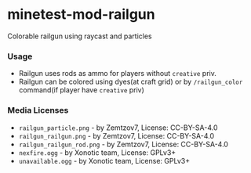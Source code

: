 # minetest-mod-railgun
Colorable railgun using raycast and particles
### Usage
* Railgun uses rods as ammo for players without `creative` priv.
* Railgun can be colored using dyes(at craft grid) or by `/railgun_color` command(if player have `creative` priv)

### Media Licenses
* `railgun_particle.png` - by Zemtzov7, License: CC-BY-SA-4.0
* `railgun_railgun.png` - by Zemtzov7, License: CC-BY-SA-4.0
* `railgun_railgun_rod.png` - by Zemtzov7, License: CC-BY-SA-4.0
* `nexfire.ogg` - by Xonotic team, License: GPLv3+
* `unavailable.ogg` - by Xonotic team, License: GPLv3+
